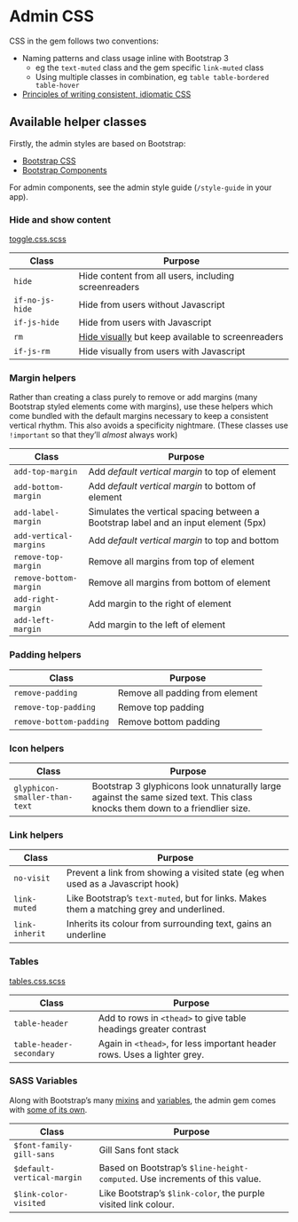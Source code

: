 # Admin CSS

CSS in the gem follows two conventions:
* Naming patterns and class usage inline with Bootstrap 3
  * eg the `text-muted` class and the gem specific `link-muted` class
  * Using multiple classes in combination, eg `table table-bordered table-hover`
* [Principles of writing consistent, idiomatic CSS](https://github.com/necolas/idiomatic-css)

## Available helper classes

Firstly, the admin styles are based on Bootstrap:
* [Bootstrap CSS](http://getbootstrap.com/css/)
* [Bootstrap Components](http://getbootstrap.com/components/)

For admin components, see the admin style guide (`/style-guide` in your app).

### Hide and show content
[toggle.css.scss](app/assets/stylesheets/govuk_admin_template/toggles.css.scss)

Class   | Purpose
------  |--------
`hide` | Hide content from all users, including screenreaders
`if-no-js-hide` | Hide from users without Javascript
`if-js-hide` | Hide from users with Javascript
`rm` | [Hide visually](http://snook.ca/archives/html_and_css/hiding-content-for-accessibility) but keep available to screenreaders
`if-js-rm` | Hide visually from users with Javascript

### Margin helpers

Rather than creating a class purely to remove or add margins (many Bootstrap styled elements come with margins), use these helpers which come bundled with the default margins necessary to keep a consistent vertical rhythm. This also avoids a specificity nightmare. (These classes use `!important` so that they’ll _almost_ always work)

Class   | Purpose
------  |--------
`add-top-margin` | Add _default vertical margin_ to top of element
`add-bottom-margin` | Add _default vertical margin_ to bottom of element
`add-label-margin` | Simulates the vertical spacing between a Bootstrap label and an input element (5px)
`add-vertical-margins` | Add _default vertical margin_ to top and bottom
`remove-top-margin` | Remove all margins from top of element
`remove-bottom-margin` | Remove all margins from bottom of element
`add-right-margin` | Add margin to the right of element
`add-left-margin` | Add margin to the left of element

### Padding helpers

Class   | Purpose
------  |--------
`remove-padding` | Remove all padding from element
`remove-top-padding` | Remove top padding
`remove-bottom-padding` | Remove bottom padding

### Icon helpers

Class   | Purpose
------  |--------
`glyphicon-smaller-than-text` | Bootstrap 3 glyphicons look unnaturally large against the same sized text. This class knocks them down to a friendlier size.

### Link helpers

Class   | Purpose
------  |--------
`no-visit` | Prevent a link from showing a visited state (eg when used as a Javascript hook)
`link-muted` | Like Bootstrap’s `text-muted`, but for links. Makes them a matching grey and underlined.
`link-inherit` | Inherits its colour from surrounding text, gains an underline

### Tables
[tables.css.scss](app/assets/stylesheets/govuk_admin_template/tables.css.scss)

Class   | Purpose
------  |--------
`table-header` | Add to rows in `<thead>` to give table headings greater contrast
`table-header-secondary` | Again in `<thead>`, for less important header rows. Uses a lighter grey.

### SASS Variables

Along with Bootstrap’s many [mixins](https://github.com/twbs/bootstrap-sass/blob/master/vendor/assets/stylesheets/bootstrap/_mixins.scss) and [variables](http://getbootstrap.com/customize/#less-variables), the admin gem comes with [some of its own](app/assets/stylesheets/govuk_admin_template/theme.css.scss).

Class   | Purpose
------  |--------
`$font-family-gill-sans` | Gill Sans font stack
`$default-vertical-margin` | Based on Bootstrap’s `$line-height-computed`. Use increments of this value.
`$link-color-visited` | Like Bootstrap’s `$link-color`, the purple visited link colour.
